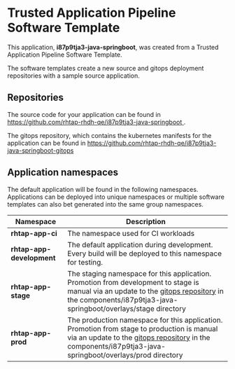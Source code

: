 # Trusted Application Pipeline Software Template

This application, **i87p9tja3-java-springboot**, was created from a Trusted Application Pipeline Software Template.

The software templates create a new source and gitops deployment repositories with a sample source application. 

## Repositories

The source code for your application can be found in [https://github.com/rhtap-rhdh-qe/i87p9tja3-java-springboot ](https://github.com/rhtap-rhdh-qe/i87p9tja3-java-springboot ).
 
The gitops repository, which contains the kubernetes manifests for the application can be found in 
[https://github.com/rhtap-rhdh-qe/i87p9tja3-java-springboot-gitops ](https://github.com/rhtap-rhdh-qe/i87p9tja3-java-springboot-gitops ) 

## Application namespaces 

The default application will be found in the following namespaces. Applications can be deployed into unique namespaces or multiple software templates can also bet generated into the same group namespaces.  

|  Namespace   |  Description   |  
| -------- | -------- |
| **rhtap-app-ci** | The namespace used for CI workloads |
| **rhtap-app-development** | The default application during development. Every build will be deployed to this namespace for testing. |
| **rhtap-app-stage** | The staging namespace for this application. Promotion from development to stage is manual via an update to the [gitops repository](https://github.com/rhtap-rhdh-qe/i87p9tja3-java-springboot-gitops ) in the components/i87p9tja3-java-springboot/overlays/stage directory |
| **rhtap-app-prod** | The production namespace for this application. Promotion from stage to production is manual via an update to the [gitops repository](https://github.com/rhtap-rhdh-qe/i87p9tja3-java-springboot-gitops ) in the components/i87p9tja3-java-springboot/overlays/prod directory |